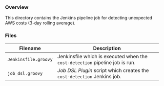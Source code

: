 ### Overview

This directory contains the Jenkins pipeline job for detecting unexpected AWS costs (3-day rolling average).

### Files

| Filename                  | Description                                                                           |
|---------------------------|---------------------------------------------------------------------------------------|
| `Jenkinsfile.groovy`      | Jenkinsfile which is executed when the `cost-detection` pipeline job is run.          |
| `job_dsl.groovy`          | *Job DSL Plugin* script which creates the `cost-detection` Jenkins job.               |